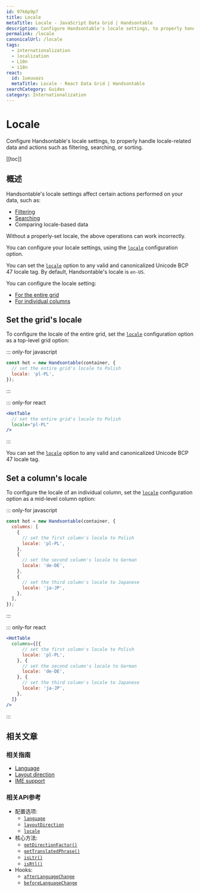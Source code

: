 ```yaml
---
id: 97k6p9p7
title: Locale
metaTitle: Locale - JavaScript Data Grid | Handsontable
description: Configure Handsontable's locale settings, to properly handle locale-related data and actions such as filtering, searching, or sorting.
permalink: /locale
canonicalUrl: /locale
tags:
  - internationalization
  - localization
  - L10n
  - i18n
react:
  id: 1ueuuazs
  metaTitle: Locale - React Data Grid | Handsontable
searchCategory: Guides
category: Internationalization
---
```


# Locale

Configure Handsontable's locale settings, to properly handle locale-related data and actions such as filtering, searching, or sorting.

[[toc]]

## 概述

Handsontable's locale settings affect certain actions performed on your data, such as:
- [Filtering](@/guides/columns/column-filter/column-filter.md)
- [Searching](@/guides/navigation/searching-values/searching-values.md)
- Comparing locale-based data

Without a properly-set locale, the above operations can work incorrectly.

You can configure your locale settings, using the [`locale`](@/api/options.md#locale) configuration option.

You can set the [`locale`](@/api/options.md#locale) option to any valid and canonicalized Unicode BCP 47 locale tag. By default, Handsontable's locale is `en-US`.

You can configure the locale setting:
- [For the entire grid](#set-the-grid-s-locale)
- [For individual columns](#set-a-column-s-locale)

## Set the grid's locale

To configure the locale of the entire grid, set the [`locale`](@/api/options.md#locale) configuration option as a top-level grid option:

::: only-for javascript

```js
const hot = new Handsontable(container, {
  // set the entire grid's locale to Polish
  locale: 'pl-PL',
});
```

:::

::: only-for react

```jsx
<HotTable
  // set the entire grid's locale to Polish
  locale="pl-PL"
/>
```

:::

You can set the [`locale`](@/api/options.md#locale) option to any valid and canonicalized Unicode BCP 47 locale tag.

## Set a column's locale

To configure the locale of an individual column, set the [`locale`](@/api/options.md#locale) configuration option as a mid-level column option:

::: only-for javascript

```js
const hot = new Handsontable(container, {
  columns: [
    {
      // set the first column's locale to Polish
      locale: 'pl-PL',
    },
    {
      // set the second column's locale to German
      locale: 'de-DE',
    },
    {
      // set the third column's locale to Japanese
      locale: 'ja-JP',
    },
  ],
});
```

:::

::: only-for react

```jsx
<HotTable
  columns={[{
      // set the first column's locale to Polish
      locale: 'pl-PL',
    }, {
      // set the second column's locale to German
      locale: 'de-DE',
    }, {
      // set the third column's locale to Japanese
      locale: 'ja-JP',
    },
  ]}
/>
```

:::

## 相关文章

### 相关指南

<div class="boxes-list gray">

- [Language](@/guides/internationalization/language/language.md)
- [Layout direction](@/guides/internationalization/layout-direction/layout-direction.md)
- [IME support](@/guides/internationalization/ime-support/ime-support.md)

</div>

### 相关API参考

- 配置选项:
  - [`language`](@/api/options.md#language)
  - [`layoutDirection`](@/api/options.md#layoutdirection)
  - [`locale`](@/api/options.md#locale)
- 核心方法:
  - [`getDirectionFactor()`](@/api/core.md#getdirectionfactor)
  - [`getTranslatedPhrase()`](@/api/core.md#gettranslatedphrase)
  - [`isLtr()`](@/api/core.md#isltr)
  - [`isRtl()`](@/api/core.md#isrtl)
- Hooks:
  - [`afterLanguageChange`](@/api/hooks.md#afterlanguagechange)
  - [`beforeLanguageChange`](@/api/hooks.md#beforelanguagechange)
